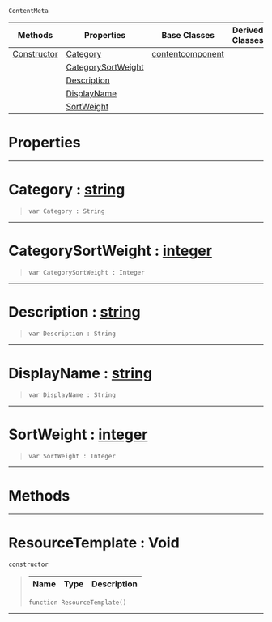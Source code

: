  `ContentMeta`

|Methods|Properties|Base Classes|Derived Classes|
|---|---|---|---|
|[ Constructor](https://plasmaengine.github.io/PlasmaDocs/Plasma1/C++/code_reference/class_reference/resourcetemplate.markdown#resourcetemplate-void)|[ Category](https://plasmaengine.github.io/PlasmaDocs/Plasma1/C++/code_reference/class_reference/resourcetemplate.markdown#category-plasma-engine-doc)|[contentcomponent](https://plasmaengine.github.io/PlasmaDocs/Plasma1/C++/code_reference/class_reference/contentcomponent.markdown)| |
| |[ CategorySortWeight](https://plasmaengine.github.io/PlasmaDocs/Plasma1/C++/code_reference/class_reference/resourcetemplate.markdown#categorysortweight-plasma)| | |
| |[ Description](https://plasmaengine.github.io/PlasmaDocs/Plasma1/C++/code_reference/class_reference/resourcetemplate.markdown#description-plasma-engine)| | |
| |[ DisplayName](https://plasmaengine.github.io/PlasmaDocs/Plasma1/C++/code_reference/class_reference/resourcetemplate.markdown#displayname-plasma-engine)| | |
| |[ SortWeight](https://plasmaengine.github.io/PlasmaDocs/Plasma1/C++/code_reference/class_reference/resourcetemplate.markdown#sortweight-plasma-engine-d)| | |


 #  Properties


---  
 #  Category : [string](https://plasmaengine.github.io/PlasmaDocs/Plasma1/C++/code_reference/lightning_base_types/string.markdown)

> 
> ``` lang=cpp, name=Lightning
> var Category : String


---  
 #  CategorySortWeight : [integer](https://plasmaengine.github.io/PlasmaDocs/Plasma1/C++/code_reference/lightning_base_types/integer.markdown)

> 
> ``` lang=cpp, name=Lightning
> var CategorySortWeight : Integer


---  
 #  Description : [string](https://plasmaengine.github.io/PlasmaDocs/Plasma1/C++/code_reference/lightning_base_types/string.markdown)

> 
> ``` lang=cpp, name=Lightning
> var Description : String


---  
 #  DisplayName : [string](https://plasmaengine.github.io/PlasmaDocs/Plasma1/C++/code_reference/lightning_base_types/string.markdown)

> 
> ``` lang=cpp, name=Lightning
> var DisplayName : String


---  
 #  SortWeight : [integer](https://plasmaengine.github.io/PlasmaDocs/Plasma1/C++/code_reference/lightning_base_types/integer.markdown)

> 
> ``` lang=cpp, name=Lightning
> var SortWeight : Integer


---  
 #  Methods


---  
 #  ResourceTemplate : Void

 `constructor`

> 
> |Name|Type|Description|
> |---|---|---|
> ``` lang=cpp, name=Lightning
> function ResourceTemplate()
> ``` 


---  
 

 